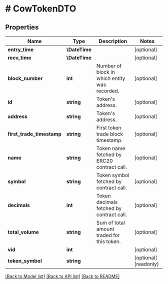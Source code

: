 # # CowTokenDTO

## Properties

Name | Type | Description | Notes
------------ | ------------- | ------------- | -------------
**entry_time** | **\DateTime** |  | [optional]
**recv_time** | **\DateTime** |  | [optional]
**block_number** | **int** | Number of block in which entity was recorded. | [optional]
**id** | **string** | Token&#39;s address. | [optional]
**address** | **string** | Token&#39;s address. | [optional]
**first_trade_timestamp** | **string** | First token trade block timestamp. | [optional]
**name** | **string** | Token name fetched by ERC20 contract call. | [optional]
**symbol** | **string** | Token symbol fetched by contract call. | [optional]
**decimals** | **int** | Token decimals fetched by contract call. | [optional]
**total_volume** | **string** | Sum of total amount traded for this token. | [optional]
**vid** | **int** |  | [optional]
**token_symbol** | **string** |  | [optional] [readonly]

[[Back to Model list]](../../README.md#models) [[Back to API list]](../../README.md#endpoints) [[Back to README]](../../README.md)
